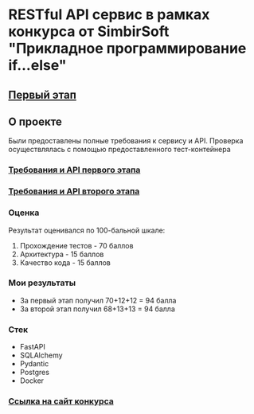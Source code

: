 # RESTful API сервис в рамках конкурса от SimbirSoft "Прикладное программирование if...else"
## [Первый этап](https://github.com/Semolik/animal-chipization-api/tree/main)
## О проекте
Были предоставлены полные требования к сервису и API. Проверка осуществлялась с помощью предоставленного тест-контейнера
### [Требования и API первого этапа](docs/Задание-Этап-1.pdf) 
### [Требования и API второго этапа](docs/Задание-Этап-2.pdf)
### Оценка
Результат оценивался по 100-бальной шкале:
1. Прохождение тестов - 70 баллов
2. Архитектура - 15 баллов
3. Качество кода - 15 баллов
### Мои результаты
- За первый этап получил 70+12+12 = 94 балла
- За второй этап получил 68+13+13 = 94 балла
### Стек
- FastAPI
- SQLAlchemy
- Pydantic
- Postgres
- Docker
### [Ссылка на сайт конкурса](https://challenge.braim.org/it-planet/simbirsoft.html)
